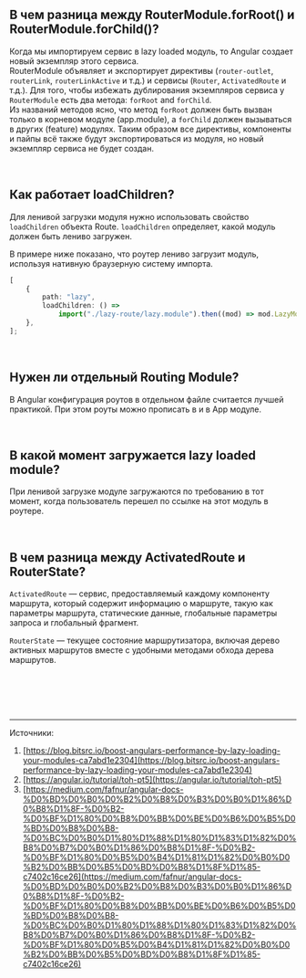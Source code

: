## <a name="for-root-for-child"></a>В чем разница между RouterModule.forRoot() и RouterModule.forChild()?

Когда мы импортируем сервис в lazy loaded модуль, то Angular создает новый экземпляр этого сервиса.
<br/>
RouterModule объявляет и экспортирует директивы (`router-outlet`, `routerLink`, `routerLinkActive` и т.д.) и сервисы (`Router`, `ActivatedRoute` и т.д.). Для того, чтобы избежать дублирования экземпляров сервиса у `RouterModule` есть два метода: `forRoot` and `forChild`.
<br/>
Из названий методов ясно, что метод `forRoot` должен быть вызван только в корневом модуле (app.module), а `forChild` должен вызываться в других (feature) модулях. Таким образом все директивы, компоненты и пайпы всё также будут экспортироваться из модуля, но новый экземпляр сервиса не будет создан.

<br/>

## <a name="loadChildren"></a>Как работает loadChildren?

Для ленивой загрузки модуля нужно использовать свойство `loadChildren` объекта Route. `loadChildren` определяет, какой модуль должен быть лениво загружен.

В примере ниже показано, что роутер лениво загрузит модуль, используя нативную браузерную систему импорта.

```typescript
[
	{
		path: "lazy",
		loadChildren: () =>
			import("./lazy-route/lazy.module").then((mod) => mod.LazyModule),
	},
];
```

<br/>

## <a name="when-to-use-routing-module"></a>Нужен ли отдельный Routing Module?

В Angular конфигурация роутов в отдельном файле считается лучшей практикой. При этом роуты можно прописать в и в App модуле.

<br/>

## <a name="when-lazy-loaded-is-loaded"></a>В какой момент загружается lazy loaded module?

При ленивой загрузке модуле загружаются по требованию в тот момент, когда пользователь перешел по ссылке на этот модуль в роутере.

<br/>

## <a name="activate-route-router-state"></a>В чем разница между ActivatedRoute и RouterState?

`ActivatedRoute` — сервис, предоставляемый каждому компоненту маршрута, который содержит информацию о маршруте, такую ​​как параметры маршрута, статические данные, глобальные параметры запроса и глобальный фрагмент.

`RouterState` — текущее состояние маршрутизатора, включая дерево активных маршрутов вместе с удобными методами обхода дерева маршрутов.

<br/>
<br/>
<br/>
<br/>

<hr/>

Источники:<br/>

1. [https://blog.bitsrc.io/boost-angulars-performance-by-lazy-loading-your-modules-ca7abd1e2304](https://blog.bitsrc.io/boost-angulars-performance-by-lazy-loading-your-modules-ca7abd1e2304)
2. [https://angular.io/tutorial/toh-pt5](https://angular.io/tutorial/toh-pt5)
3. [https://medium.com/fafnur/angular-docs-%D0%BD%D0%B0%D0%B2%D0%B8%D0%B3%D0%B0%D1%86%D0%B8%D1%8F-%D0%B2-%D0%BF%D1%80%D0%B8%D0%BB%D0%BE%D0%B6%D0%B5%D0%BD%D0%B8%D0%B8-%D0%BC%D0%B0%D1%80%D1%88%D1%80%D1%83%D1%82%D0%B8%D0%B7%D0%B0%D1%86%D0%B8%D1%8F-%D0%B2-%D0%BF%D1%80%D0%B5%D0%B4%D1%81%D1%82%D0%B0%D0%B2%D0%BB%D0%B5%D0%BD%D0%B8%D1%8F%D1%85-c7402c16ce26](https://medium.com/fafnur/angular-docs-%D0%BD%D0%B0%D0%B2%D0%B8%D0%B3%D0%B0%D1%86%D0%B8%D1%8F-%D0%B2-%D0%BF%D1%80%D0%B8%D0%BB%D0%BE%D0%B6%D0%B5%D0%BD%D0%B8%D0%B8-%D0%BC%D0%B0%D1%80%D1%88%D1%80%D1%83%D1%82%D0%B8%D0%B7%D0%B0%D1%86%D0%B8%D1%8F-%D0%B2-%D0%BF%D1%80%D0%B5%D0%B4%D1%81%D1%82%D0%B0%D0%B2%D0%BB%D0%B5%D0%BD%D0%B8%D1%8F%D1%85-c7402c16ce26)
